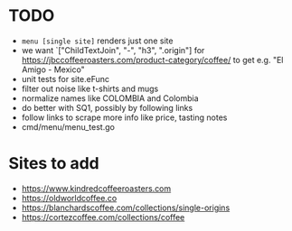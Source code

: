 # TODO
- `menu [single site]` renders just one site
- we want `["ChildTextJoin", "-", "h3", ".origin"] for https://jbccoffeeroasters.com/product-category/coffee/ to get e.g. "El Amigo - Mexico"
- unit tests for site.eFunc
- filter out noise like t-shirts and mugs
- normalize names like COLOMBIA and Colombia
- do better with SQ1, possibly by following links
- follow links to scrape more info like price, tasting notes
- cmd/menu/menu_test.go

# Sites to add
- https://www.kindredcoffeeroasters.com
- https://oldworldcoffee.co
- https://blanchardscoffee.com/collections/single-origins
- https://cortezcoffee.com/collections/coffee
